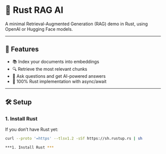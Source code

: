 # 🦀 Rust RAG AI

A minimal Retrieval-Augmented Generation (RAG) demo in Rust, using OpenAI or Hugging Face models.

---

## 🚀 Features
- 📚 Index your documents into embeddings
- 🔍 Retrieve the most relevant chunks
- 💬 Ask questions and get AI-powered answers
- 🦀 100% Rust implementation with async/await

---

## 🛠️ Setup

### 1. Install Rust
If you don’t have Rust yet:
```bash
curl --proto '=https' --tlsv1.2 -sSf https://sh.rustup.rs | sh

***1. Install Rust ***
